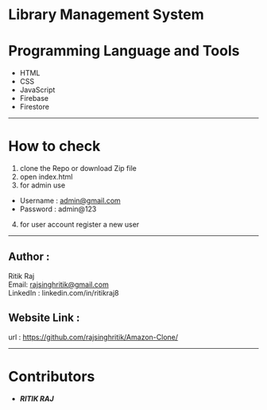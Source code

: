 # Library Management System



# Programming Language and Tools

  - HTML
  - CSS
  - JavaScript
  - Firebase
  - Firestore
---
# How to check
1. clone the Repo or download Zip file
2. open index.html
3. for admin use 
- Username : admin@gmail.com
- Password : admin@123

4. for user account register a new user
---

## Author :
   Ritik Raj
   <br>
   Email: rajsinghritik@gmail.com
   <br>
   LinkedIn : linkedin.com/in/ritikraj8
## Website Link :
   url : https://github.com/rajsinghritik/Amazon-Clone/


---
# Contributors
- ##### RITIK RAJ




